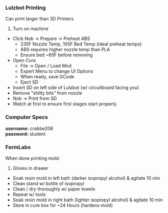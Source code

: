 ### Lulzbot Printing
Can print larger than 3D Printers
1. Turn on machine
- Click Nob -> Prepare -> Preheat ABS
    - 235F Nozzle Temp, 105F Bed Temp (ideal preheat temps)
    - ABS requires higher nozzle temp than PLA
    - Ensure bed ~65F before removing
- Open Cura
    - File -> Open / Load Mod
    - Expert Menu to change UI Options
    - When ready, save GCode
    - Eject SD
- Insert SD on left side of Lulzbot (w/ circuitboard facing you)
- Remove "shitty bits" from nozzle
- Nob -> Print from SD
- Watch at first to ensure first stages start properly

### Computer Specs
**username:** crabbe206  
**password:** student


### FormLabs
When done printing mold:
1. Gloves in drawer
- Soak resin mold in left bath (darker isopropyl alcohol) & agitate 10 min
- Clean stand w/ bottle of isopropyl
- Clean / dry thoroughly w/ paper towels
- Repeat w/ tools
- Soak resin mold in right bath (lighter isopropyl alcohol) & agitate 10 min
- Store in cure box for ~24 Hours (hardens mold)
